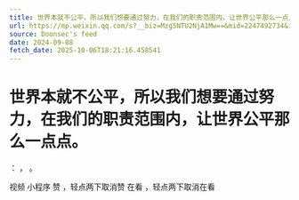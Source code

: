 ```yaml
---
title: 世界本就不公平，所以我们想要通过努力，在我们的职责范围内，让世界公平那么一点点。
url: https://mp.weixin.qq.com/s?__biz=Mzg5NTU2NjA1Mw==&mid=2247492734&idx=2&sn=a941bbf102539651ffd4f7bd592ebf46
source: Doonsec's feed
date: 2024-09-08
fetch_date: 2025-10-06T18:21:16.458541
---
```


# 世界本就不公平，所以我们想要通过努力，在我们的职责范围内，让世界公平那么一点点。

：
，
。

视频
小程序
赞
，轻点两下取消赞
在看
，轻点两下取消在看